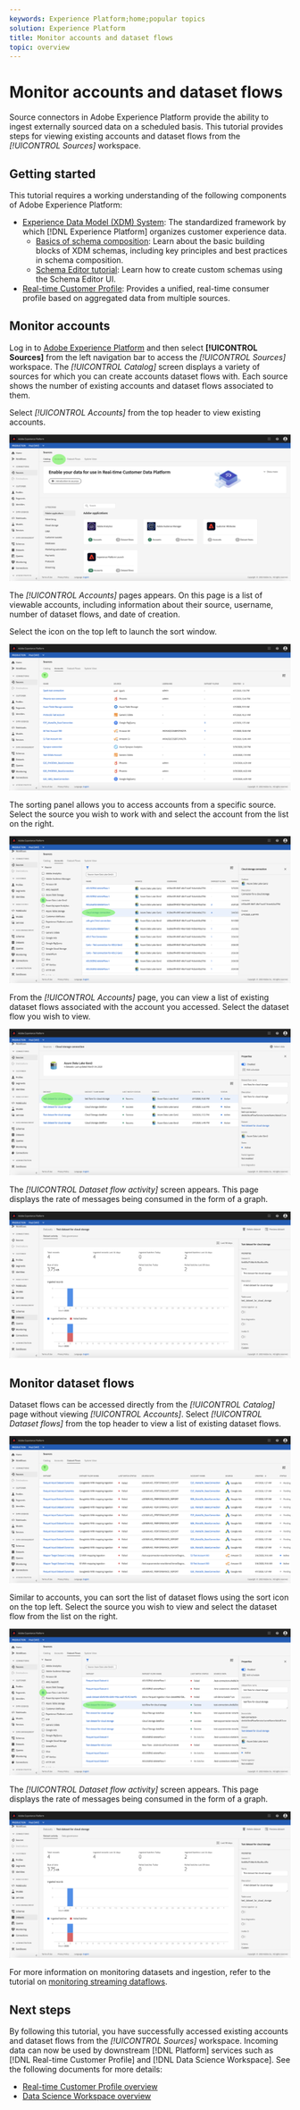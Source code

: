 ```yaml
---
keywords: Experience Platform;home;popular topics
solution: Experience Platform
title: Monitor accounts and dataset flows
topic: overview
---
```


# Monitor accounts and dataset flows

Source connectors in Adobe Experience Platform provide the ability to ingest externally sourced data on a scheduled basis. This tutorial provides steps for viewing existing accounts and dataset flows from the *[!UICONTROL Sources]* workspace.

## Getting started

This tutorial requires a working understanding of the following components of Adobe Experience Platform:

-   [Experience Data Model (XDM) System](../../../xdm/home.md): The standardized framework by which [!DNL Experience Platform] organizes customer experience data.
    -   [Basics of schema composition](../../../xdm/schema/composition.md): Learn about the basic building blocks of XDM schemas, including key principles and best practices in schema composition.
    -   [Schema Editor tutorial](../../../xdm/tutorials/create-schema-ui.md): Learn how to create custom schemas using the Schema Editor UI.
-   [Real-time Customer Profile](../../../profile/home.md): Provides a unified, real-time consumer profile based on aggregated data from multiple sources.

## Monitor accounts

Log in to <a href="https://platform.adobe.com" target="_blank">Adobe Experience Platform</a> and then select **[!UICONTROL Sources]** from the left navigation bar to access the *[!UICONTROL Sources]* workspace. The *[!UICONTROL Catalog]* screen displays a variety of sources for which you can create accounts dataset flows with. Each source shows the number of existing accounts and dataset flows associated to them.

Select *[!UICONTROL Accounts]* from the top header to view existing accounts.

![catalog](../../images/tutorials/monitor/catalog.png)

The *[!UICONTROL Accounts]* pages appears. On this page is a list of viewable accounts, including information about their source, username, number of dataset flows, and date of creation.

Select the icon on the top left to launch the sort window.

![accounts](../../images/tutorials/monitor/accounts-list.png)

The sorting panel allows you to access accounts from a specific source. Select the source you wish to work with and select the account from the list on the right.

![accounts-select](../../images/tutorials/monitor/accounts-sort.png)

From the *[!UICONTROL Accounts]* page, you can view a list of existing dataset flows associated with the account you accessed. Select the dataset flow you wish to view.

![accounts-page](../../images/tutorials/monitor/dataset-flows.png)

 The *[!UICONTROL Dataset flow activity]* screen appears. This page displays the rate of messages being consumed in the form of a graph.

 ![dataset-flow-activity](../../images/tutorials/monitor/dataset-flows-activity.png)

## Monitor dataset flows

Dataset flows can be accessed directly from the *[!UICONTROL Catalog]* page without viewing *[!UICONTROL Accounts]*. Select *[!UICONTROL Dataset flows]* from the top header to view a list of existing dataset flows.

![dataset-flows](../../images/tutorials/monitor/dataset-flows-list.png)

Similar to accounts, you can sort the list of dataset flows using the sort icon on the top left. Select the source you wish to view and select the dataset flow from the list on the right.

![select-dataset-flows](../../images/tutorials/monitor/dataset-flows-sort.png)

The *[!UICONTROL Dataset flow activity]* screen appears. This page displays the rate of messages being consumed in the form of a graph.

![dataset-flow-activity](../../images/tutorials/monitor/dataset-flows-activity.png)

For more information on monitoring datasets and ingestion, refer to the tutorial on [monitoring streaming dataflows](../../../ingestion/quality/monitor-data-flows.md).

## Next steps

By following this tutorial, you have successfully accessed existing accounts and dataset flows from the *[!UICONTROL Sources]* workspace. Incoming data can now be used by downstream [!DNL Platform] services such as [!DNL Real-time Customer Profile] and [!DNL Data Science Workspace]. See the following documents for more details:

- [Real-time Customer Profile overview](../../../profile/home.md)
- [Data Science Workspace overview](../../../data-science-workspace/home.md)